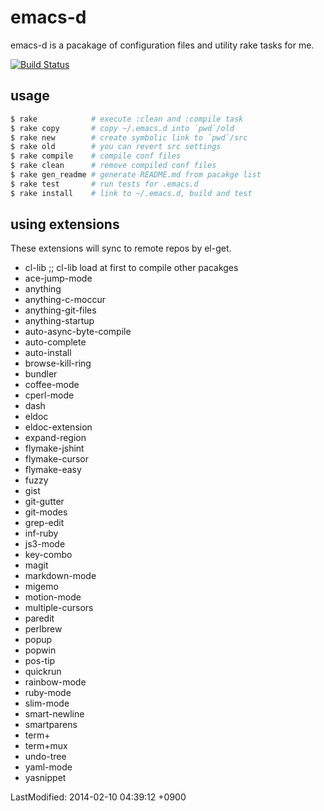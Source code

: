 # emacs-d
emacs-d is a pacakage of configuration files and utility rake tasks for me.

[![Build Status](https://travis-ci.org/ainame/emacs-d.png?branch=master)](https://travis-ci.org/ainame/emacs-d)

## usage

```sh
$ rake            # execute :clean and :compile task
$ rake copy       # copy ~/.emacs.d into `pwd`/old
$ rake new        # create symbolic link to `pwd`/src
$ rake old        # you can revert src settings
$ rake compile    # compile conf files
$ rake clean      # remove compiled conf files
$ rake gen_readme # generate README.md from pacakge list
$ rake test       # run tests for .emacs.d
$ rake install    # link to ~/.emacs.d, build and test
```

## using extensions
These extensions will sync to remote repos by el-get.

* cl-lib     ;; cl-lib load at first to compile other pacakges
* ace-jump-mode
* anything
* anything-c-moccur
* anything-git-files
* anything-startup
* auto-async-byte-compile
* auto-complete
* auto-install
* browse-kill-ring
* bundler
* coffee-mode
* cperl-mode
* dash
* eldoc
* eldoc-extension
* expand-region
* flymake-jshint
* flymake-cursor
* flymake-easy
* fuzzy
* gist
* git-gutter
* git-modes
* grep-edit
* inf-ruby
* js3-mode
* key-combo
* magit
* markdown-mode
* migemo
* motion-mode
* multiple-cursors
* paredit
* perlbrew
* popup
* popwin
* pos-tip
* quickrun
* rainbow-mode
* ruby-mode
* slim-mode
* smart-newline
* smartparens
* term+
* term+mux
* undo-tree
* yaml-mode
* yasnippet

LastModified: 2014-02-10 04:39:12 +0900
